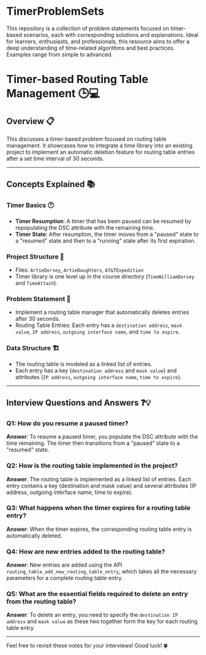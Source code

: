 # TimerProblemSets
This repository is a collection of problem statements focused on timer-based scenarios, each with corresponding solutions and explanations. Ideal for learners, enthusiasts, and professionals, this resource aims to offer a deep understanding of time-related algorithms and best practices. Examples range from simple to advanced.


#  Timer-based Routing Table Management 🕒💻

## Overview 📋
This  discusses a timer-based problem focused on routing table management. It showcases how to integrate a time library into an existing project to implement an automatic deletion feature for routing table entries after a set time interval of 30 seconds.

---

## Concepts Explained 📚

### Timer Basics 🕐
- **Timer Resumption**: A timer that has been paused can be resumed by repopulating the DSC attribute with the remaining time.
- **Timer State**: After resumption, the timer moves from a "paused" state to a "resumed" state and then to a "running" state after its first expiration.

### Project Structure 📁
- Files: `ArtieDorsey`, `ArtieDaughters`, `AT&TExpedition`
- Timer library is one level up in the course directory (`TimeWilliamDorsey` and `TimeAttach`).

### Problem Statement 📝
- Implement a routing table manager that automatically deletes entries after 30 seconds.
- Routing Table Entries: Each entry has a `destination address`, `mask value`, `IP address`, `outgoing interface name`, and `time to expire`.

### Data Structure 🏗
- The routing table is modeled as a linked list of entries.
- Each entry has a key (`destination address` and `mask value`) and attributes (`IP address`, `outgoing interface name`, `time to expire`).

---

## Interview Questions and Answers ❓💡

### Q1: How do you resume a paused timer?
  **Answer**: To resume a paused timer, you populate the DSC attribute with the time remaining. The timer then transitions from a "paused" state to a "resumed" state.

### Q2: How is the routing table implemented in the project?
  **Answer**: The routing table is implemented as a linked list of entries. Each entry contains a key (destination and mask value) and several attributes (IP address, outgoing interface name, time to expire).

### Q3: What happens when the timer expires for a routing table entry?
  **Answer**: When the timer expires, the corresponding routing table entry is automatically deleted.

### Q4: How are new entries added to the routing table?
  **Answer**: New entries are added using the API `routing_table_add_new_routing_table_entry`, which takes all the necessary parameters for a complete routing table entry.

### Q5: What are the essential fields required to delete an entry from the routing table?
  **Answer**: To delete an entry, you need to specify the `destination IP address` and `mask value` as these two together form the key for each routing table entry.

---

Feel free to revisit these notes for your interviews! Good luck! 🍀
